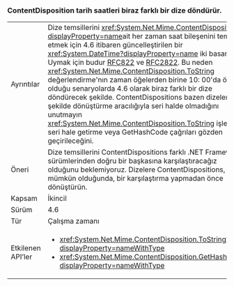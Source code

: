 ### <a name="contentdisposition-datetimes-returns-slightly-different-string"></a>ContentDisposition tarih saatleri biraz farklı bir dize döndürür.

|   |   |
|---|---|
|Ayrıntılar|Dize temsillerini <xref:System.Net.Mime.ContentDisposition?displayProperty=name>ait her zaman saat bileşenini temsil etmek için 4.6 itibaren güncelleştirilen bir <xref:System.DateTime?displayProperty=name> iki basamakla. Uymak için budur [RFC822](http://www.ietf.org/rfc/rfc0822.txt) ve [RFC2822](http://www.ietf.org/rfc/rfc2822.txt). Bu neden <xref:System.Net.Mime.ContentDisposition.ToString> değerlendirme'nın zaman öğelerden birine 10: 00'da önce olduğu senaryolarda 4.6 olarak biraz farklı bir dize döndürecek şekilde. ContentDispositions bazen dizelerine şekilde dönüştürme aracılığıyla seri halde olmadığını unutmayın <xref:System.Net.Mime.ContentDisposition.ToString> işlemleri, seri hale getirme veya GetHashCode çağrıları gözden geçirileceğini.|
|Öneri|Dize temsillerini ContentDispositions farklı .NET Framework sürümlerinden doğru bir başkasına karşılaştıracağız olduğunu beklemiyoruz. Dizelere ContentDispositions, mümkün olduğunda, bir karşılaştırma yapmadan önce dönüştürün.|
|Kapsam|İkincil|
|Sürüm|4.6|
|Tür|Çalışma zamanı|
|Etkilenen API’ler|<ul><li><xref:System.Net.Mime.ContentDisposition.ToString?displayProperty=nameWithType></li><li><xref:System.Net.Mime.ContentDisposition.GetHashCode?displayProperty=nameWithType></li></ul>|

